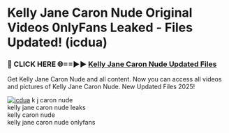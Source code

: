 # Kelly Jane Caron Nude Original Videos 0nlyFans Leaked - Files Updated! (icdua)

<h3>🔴 CLICK HERE 🌐==►► <a href="https://tinyurl.com/yrmya6cz" rel="nofollow">Kelly Jane Caron Nude Updated Files</a></h3>

Get Kelly Jane Caron Nude and all content. Now you can access all videos and pictures of Kelly Jane Caron Nude. New Updated Files 2025!

[![icdua](https://i.imgur.com/FMdXYCs.gif)](https://tinyurl.com/yrmya6cz)
k j caron nude<br>
kelly jane caron nude leaks<br>
kelly caron nude<br>
kelly jane caron nude onlyfans